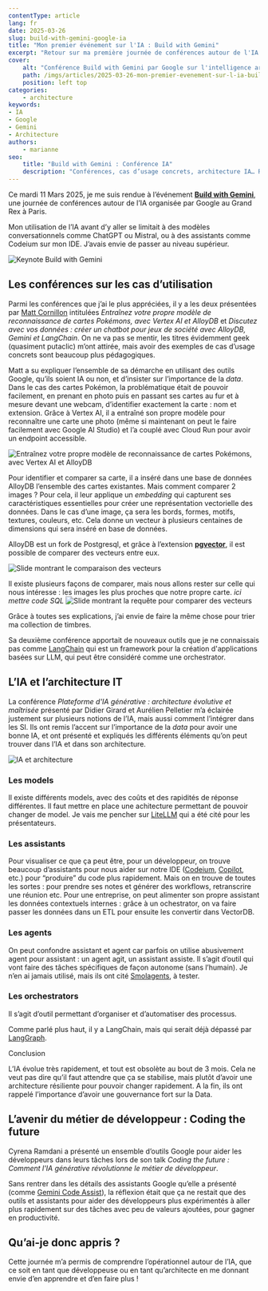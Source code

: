 ```yaml
---
contentType: article
lang: fr
date: 2025-03-26
slug: build-with-gemini-google-ia
title: "Mon premier événement sur l'IA : Build with Gemini"
excerpt: "Retour sur ma première journée de conférences autour de l'IA au Grand Rex à Paris"
cover:
    alt: "Conférence Build with Gemini par Google sur l'intelligence artificielle au Grand Rex à Paris"
    path: /imgs/articles/2025-03-26-mon-premier-evenement-sur-l-ia-build-with-gemini/cover.jpg
    position: left top
categories:
    - architecture
keywords:
- IA
- Google
- Gemini
- Architecture
authors:
    - marianne
seo:
    title: "Build with Gemini : Conférence IA"
    description: "Conférences, cas d’usage concrets, architecture IA… Retour d’expérience sur l’événement Build with Gemini."
---
```

Ce mardi 11 Mars 2025, je me suis rendue à l’événement [**Build with Gemini**](https://cloudonair.withgoogle.com/events/build-with-gemini?utm_source=sales_contacts&utm_medium=email&utm_campaign=FY25-Q1-emea-EME27592-physicalevent-er-developers-summit-fr&utm_content=victoria&utm_term=-), une journée de conférences autour de l’IA organisée par Google au Grand Rex à Paris.

Mon utilisation de l’IA avant d’y aller se limitait à des modèles conversationnels comme ChatGPT ou Mistral, ou à des assistants comme Codeium sur mon IDE. J’avais envie de passer au niveau supérieur.

![Keynote Build with Gemini]({BASE_URL}/imgs/articles/2025-03-26-mon-premier-evenement-sur-l-ia-build-with-gemini/keynote.jpg?width=500)

## Les conférences sur les cas d’utilisation

Parmi les conférences que j’ai le plus appréciées, il y a les deux présentées par [Matt Cornillon](https://github.com/Matthieu68857) intitulées *Entraînez votre propre modèle de reconnaissance de cartes Pokémons, avec Vertex AI et AlloyDB* et *Discutez avec vos données : créer un chatbot pour jeux de société avec AlloyDB, Gemini et LangChain*. On ne va pas se mentir, les titres évidemment geek (quasiment putaclic) m’ont attirée, mais avoir des exemples de cas d’usage concrets sont beaucoup plus pédagogiques.

Matt a su expliquer l’ensemble de sa démarche en utilisant des outils Google, qu’ils soient IA ou non, et d’insister sur l’importance de la *data*.
Dans le cas des cartes Pokémon, la problématique était de pouvoir facilement, en prenant en photo puis en passant ses cartes au fur et à mesure devant une webcam, d’identifier exactement la carte : nom et extension. Grâce à Vertex AI, il a entraîné son propre modèle pour reconnaître une carte une photo (même si maintenant on peut le faire facilement avec Google AI Studio) et l’a couplé avec Cloud Run pour avoir un endpoint accessible.

![Entraînez votre propre modèle de reconnaissance de cartes Pokémons, avec Vertex AI et AlloyDB]({BASE_URL}/imgs/articles/2025-03-26-mon-premier-evenement-sur-l-ia-build-with-gemini/pokemon.jpg?width=500)

Pour identifier et comparer sa carte, il a inséré dans une base de données AlloyDB l’ensemble des cartes existantes. Mais comment comparer 2 images ? Pour cela, il leur applique un *embedding* qui capturent ses caractéristiques essentielles pour créer une représentation vectorielle des données. Dans le cas d’une image, ça sera les bords, formes, motifs, textures, couleurs, etc. Cela donne un vecteur à plusieurs centaines de dimensions qui sera inséré en base de données.

AlloyDB est un fork de Postgresql, et grâce à l’extension [**pgvector**](https://www.postgresql.org/about/news/pgvector-070-released-2852/), il est possible de comparer des vecteurs entre eux.

![Slide montrant le comparaison des vecteurs]({BASE_URL}/imgs/articles/2025-03-26-mon-premier-evenement-sur-l-ia-build-with-gemini/vector_slides.jpg?width=500)

Il existe plusieurs façons de comparer, mais nous allons rester sur celle qui nous intéresse : les images les plus proches que notre propre carte.
*ici mettre code SQL*
![Slide montrant la requête pour comparer des vecteurs]({BASE_URL}/imgs/articles/2025-03-26-mon-premier-evenement-sur-l-ia-build-with-gemini/vector_sql.jpg?width=500)


Grâce à toutes ses explications, j’ai envie de faire la même chose pour trier ma collection de timbres.

Sa deuxième conférence apportait de nouveaux outils que je ne connaissais pas comme [LangChain](https://github.com/langchain-ai/langchain) qui est un framework pour la création d'applications basées sur LLM, qui peut être considéré comme une orchestrator.

## L’IA et l’architecture IT

La conférence *Plateforme d'IA générative : architecture évolutive et maîtrisée* présenté par Didier Girard et Aurélien Pelletier m’a éclairée justement sur plusieurs notions de l’IA, mais aussi comment l’intégrer dans les SI.
Ils ont remis l’accent sur l’importance de la *data* pour avoir une bonne IA, et ont présenté et expliqués les différents éléments qu’on peut trouver dans l’IA et dans son architecture.

![IA et architecture]({BASE_URL}/imgs/articles/2025-03-26-mon-premier-evenement-sur-l-ia-build-with-gemini/archi.jpg?width=500)

### Les models

Il existe différents models, avec des coûts et des rapidités de réponse différentes. Il faut mettre en place une achitecture permettant de pouvoir changer de model. Je vais me pencher sur [LiteLLM](https://www.litellm.ai/) qui a été cité pour les présentateurs.

### Les assistants

Pour visualiser ce que ça peut être, pour un développeur, on trouve beaucoup d’assistants pour nous aider sur notre IDE ([Codeium](https://codeium.com/), [Copilot](https://github.com/features/copilot), etc.) pour “produire” du code plus rapidement. Mais on en trouve de toutes les sortes : pour prendre ses notes et générer des workflows, retranscrire une réunion etc.
Pour une entreprise, on peut alimenter son propre assistant les données contextuels internes : grâce à un ochestrator, on va faire passer les données dans un ETL pour ensuite les convertir dans VectorDB.

### Les agents

On peut confondre assistant et agent car parfois on utilise abusivement agent pour assistant : un agent agit, un assistant assiste. Il s’agit d’outil qui vont faire des tâches spécifiques de façon autonome (sans l’humain). Je n’en ai jamais utilisé, mais ils ont cité [Smolagents](https://github.com/huggingface/smolagents), à tester.

### Les orchestrators

Il s’agit d’outil permettant d’organiser et d’automatiser des processus.

Comme parlé plus haut, il y a LangChain, mais qui serait déjà dépassé par [LangGraph](https://www.langchain.com/langgraph).

<div class="admonition tip" markdown="1"><p class="admonition-title">Conclusion</p>
L’IA évolue très rapidement, et tout est obsolète au bout de 3 mois. Cela ne veut pas dire qu’il faut attendre que ça se stabilise, mais plutôt d’avoir une architecture résiliente pour pouvoir changer rapidement. A la fin, ils ont rappelé l’importance d’avoir une gouvernance fort sur la Data.

</div>

## L’avenir du métier de développeur : Coding the future

Cyrena Ramdani a présenté un ensemble d’outils Google pour aider les développeurs dans leurs tâches lors de son talk *Coding the future : Comment l'IA générative révolutionne le métier de développeur*.

Sans rentrer dans les détails des assistants Google qu’elle a présenté (comme [Gemini Code Assist](https://codeassist.google/products/business?hl=fr)), la réflexion était que ça ne restait que des outils et assistants pour aider des développeurs plus expérimentés à aller plus rapidement sur des tâches avec peu de valeurs ajoutées, pour gagner en productivité.

## Qu’ai-je donc appris ?

Cette journée m’a permis de comprendre l’opérationnel autour de l’IA, que ce soit en tant que développeuse ou en tant qu’architecte en me donnant envie d’en apprendre et d’en faire plus !
